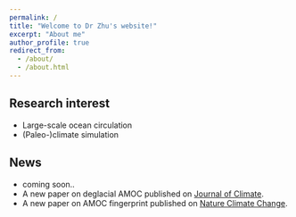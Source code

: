 ```yaml
---
permalink: /
title: "Welcome to Dr Zhu's website!"
excerpt: "About me"
author_profile: true
redirect_from: 
  - /about/
  - /about.html
---
```


Research interest
------
* Large-scale ocean circulation
* (Paleo-)climate simulation

News
------
* coming soon..
* A new paper on deglacial AMOC published on [Journal of Climate](https://journals.ametsoc.org/view/journals/clim/34/18/JCLI-D-21-0125.1.xml).
* A new paper on AMOC fingerprint published on [Nature Climate Change](https://www.nature.com/articles/s41558-020-0897-7).

